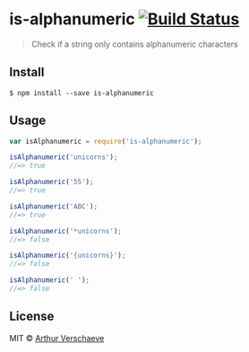 # is-alphanumeric [![Build Status](https://travis-ci.org/arthurvr/is-alphanumeric.svg?branch=master)](https://travis-ci.org/arthurvr/is-alphanumeric)

> Check if a string only contains alphanumeric characters


## Install

```
$ npm install --save is-alphanumeric
```


## Usage

```js
var isAlphanumeric = require('is-alphanumeric');

isAlphanumeric('unicorns');
//=> true

isAlphanumeric('55');
//=> true

isAlphanumeric('ABC');
//=> true

isAlphanumeric('*unicorns');
//=> false

isAlphanumeric('{unicorns}');
//=> false

isAlphanumeric(' ');
//=> false
```


## License

MIT © [Arthur Verschaeve](http://arthurverschaeve.be)
